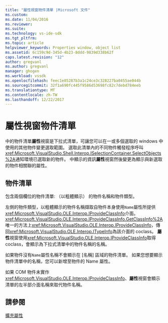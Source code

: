 ```yaml
---
title: "屬性視窗物件清單 |Microsoft 文件"
ms.custom: 
ms.date: 11/04/2016
ms.reviewer: 
ms.suite: 
ms.technology: vs-ide-sdk
ms.tgt_pltfrm: 
ms.topic: article
helpviewer_keywords: Properties window, object list
ms.assetid: 6c159c9d-345d-4b23-8ddd-9839d338b62f
caps.latest.revision: "12"
author: gregvanl
ms.author: gregvanl
manager: ghogen
ms.workload: vssdk
ms.openlocfilehash: feec1e85287b3a1c24ce3c328227ba0455ae044b
ms.sourcegitcommit: 32f1a690fc445f9586d53698fc82c7debd784eeb
ms.translationtype: MT
ms.contentlocale: zh-TW
ms.lasthandoff: 12/22/2017
---
```

# <a name="properties-window-object-list"></a>屬性視窗物件清單
中的物件清單**屬性**視窗是下拉式清單，可讓您可以在一或多個選取的 windows 中使用的其他物件變更選取範圍。 選取此清單內的不同物件觸發程序呼叫<xref:Microsoft.VisualStudio.Shell.Interop.ISelectionContainer.SelectObjects%2A>通知環境已選取新的物件。 中顯示的資訊**屬性**視窗然後變更為顯示與新選取的物件相關聯的屬性。  
  
## <a name="the-object-list"></a>物件清單  
 包含兩個欄位的物件清單: （以粗體顯示） 的物件名稱和物件類型。  
  
 左側的物件類型，以粗體顯示的物件名稱擷取自物件本身使用`Name`屬性所提供<xref:Microsoft.VisualStudio.OLE.Interop.IProvideClassInfo>介面。 <xref:Microsoft.VisualStudio.OLE.Interop.IProvideClassInfo.GetClassInfo%2A>唯一的方法上<xref:Microsoft.VisualStudio.OLE.Interop.IProvideClassInfo>，傳回<xref:Microsoft.VisualStudio.OLE.Interop.ITypeInfo>為該介面的 coclass。 **屬性**視窗使用<xref:Microsoft.VisualStudio.OLE.Interop.IProvideClassInfo>取得 coclass，會顯示為下拉式清單中的物件名稱的名稱。  
  
 如果物件沒有`Name`屬性名稱不會顯示在 [名稱] 區域的物件清單。 如果您想要顯示物件清單中的名稱，您可以新增至物件的 Name 屬性。  
  
 如果 COM 物件未實作<xref:Microsoft.VisualStudio.OLE.Interop.IProvideClassInfo>、**屬性**視窗會顯示清單的左半部介面名稱來取代物件名稱。  
  
## <a name="see-also"></a>請參閱  
 [擴充屬性](../../extensibility/internals/extending-properties.md)